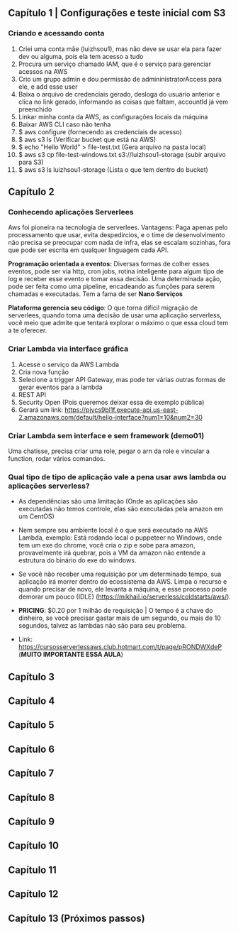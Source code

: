 ## Capítulo 1 | Configurações e teste inicial com S3

### Criando e acessando conta 

1. Criei uma conta mãe (luizhsou1), mas não deve se usar ela para fazer dev ou alguma, pois ela tem acesso a tudo
2. Procura um serviço chamado IAM, que é o serviço para gerenciar acessos na AWS
3. Crio um grupo admin e dou permissão de admininistratorAccess para ele, e add esse user
4. Baixa o arquivo de credenciais gerado, desloga do usuário anterior e clica no link gerado, informando as coisas que faltam, accountId já vem preenchido
5. Linkar minha conta da AWS, as configurações locais da máquina
6. Baixar AWS CLI caso não tenha
7. $ aws configure (fornecendo as credenciais de acesso)
8. $ aws s3 ls (Verificar bucket que está na AWS)
9. $ echo "Hello World" > file-test.txt (Gera arquivo na pasta local)
10. $ aws s3 cp file-test-windows.txt s3://luizhsou1-storage (subir arquivo para S3)
11. $ aws s3 ls luizhsou1-storage (Lista o que tem dentro do bucket)

## Capítulo 2

### Conhecendo aplicações Serverlees

Aws foi pioneira na tecnologia de serverlees. 
Vantagens: Paga apenas pelo processamento que usar, evita despedircios, e o time de desenvolvimento não precisa se preocupar com nada de infra, elas se escalam sozinhas, fora que pode ser escrita em qualquer linguagem cada API.

**Programação orientada a eventos:**  Diversas formas de colher esses eventos, pode ser via http, cron jobs, rotina inteligente para algum tipo de log e receber esse evento e tomar essa decisão. Uma determinada ação, pode ser feita como uma pipeline, encadeando as funções para serem chamadas e executadas. Tem a fama de ser **Nano Serviços**

**Plataforma gerencia seu código**: O que torna difícil migração de serverlees, quando toma uma decisão de usar uma aplicação serverless, você meio que admite que tentará explorar o máximo o que essa cloud tem a te oferecer.

### Criar Lambda via interface gráfica

1. Acesse o serviço da AWS Lambda
2. Cria nova função
3. Selecione a trigger API Gateway, mas pode ter várias outras formas de gerar eventos para a lambda
4. REST API
5. Security Open (Pois queremos deixar essa de exemplo pública)
6. Gerará um link: https://pjycs9bl1f.execute-api.us-east-2.amazonaws.com/default/hello-interface?num1=10&num2=30

### Criar Lambda sem interface e sem framework (demo01)

Uma chatisse, precisa criar uma role, pegar o arn da role e vincular a function, rodar vários comandos.

### Qual tipo de tipo de aplicação vale a pena usar aws lambda ou aplicações serverless?

- As dependências são uma limitação (Onde as aplicações são executadas não temos controle, elas são executadas pela amazon em um CentOS)
- Nem sempre seu ambiente local é o que será executado na AWS Lambda, exemplo: Está rodando local o puppeteer no Windows, onde tem um exe do chrome, você cria o zip e sobe para amazon, provavelmente irá quebrar, pois a VM da amazon não entende a estrutura do binário do exe do windows.
- Se você não receber uma requisição por um determinado tempo, sua aplicação irá morrer dentro do ecossistema da AWS. Limpa o recurso e quando precisar de novo, ele levanta a máquina, e esse processo pode demorar um pouco (IDLE) (https://mikhail.io/serverless/coldstarts/aws/).
- **PRICING**: $0.20 por 1 milhão de requisição | O tempo é a chave do dinheiro, se você precisar gastar mais de um segundo, ou mais de 10 segundos, talvez as lambdas não são para seu problema.

- Link: https://cursosserverlessaws.club.hotmart.com/t/page/pRONDWXdeP (**MUITO IMPORTANTE ESSA AULA**)

## Capítulo 3
## Capítulo 4
## Capítulo 5
## Capítulo 6
## Capítulo 7
## Capítulo 8
## Capítulo 9
## Capítulo 10
## Capítulo 11
## Capítulo 12
## Capítulo 13 (Próximos passos)
